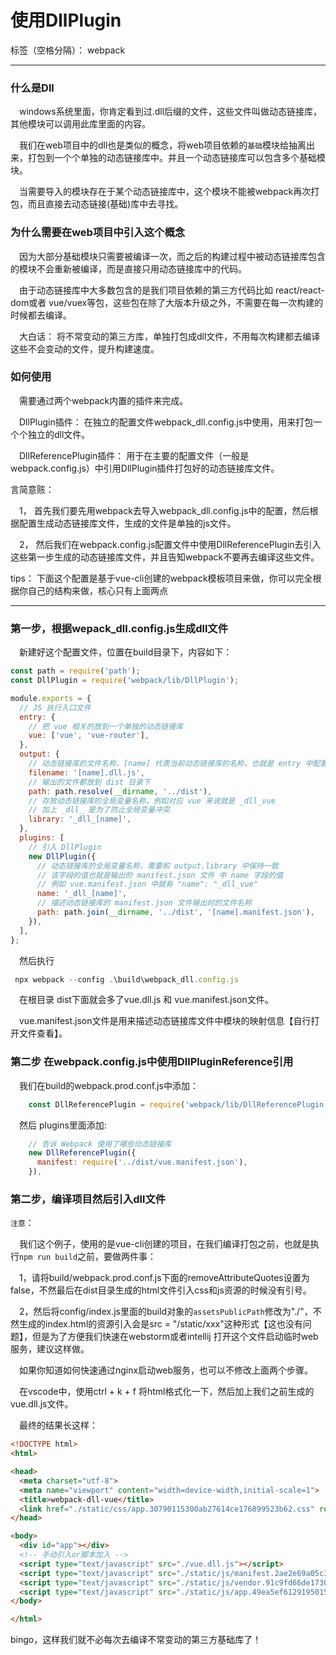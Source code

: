 # 使用DllPlugin

标签（空格分隔）： webpack

---

### 什么是Dll

&emsp;windows系统里面，你肯定看到过.dll后缀的文件，这些文件叫做动态链接库，其他模块可以调用此库里面的内容。

&emsp;我们在web项目中的dll也是类似的概念，将web项目依赖的`基础`模块给抽离出来，打包到一个个单独的动态链接库中。并且一个动态链接库可以包含多个基础模块。

&emsp;当需要导入的模块存在于某个动态链接库中，这个模块不能被webpack再次打包，而且直接去动态链接(基础)库中去寻找。


### 为什么需要在web项目中引入这个概念

&emsp;因为大部分基础模块只需要被编译一次，而之后的构建过程中被动态链接库包含的模块不会重新被编译，而是直接只用动态链接库中的代码。

&emsp;由于动态链接库中大多数包含的是我们项目依赖的第三方代码比如 react/react-dom或者 vue/vuex等包，这些包在除了大版本升级之外，不需要在每一次构建的时候都去编译。

&emsp;大白话： 将不常变动的第三方库，单独打包成dll文件，不用每次构建都去编译这些不会变动的文件，提升构建速度。

### 如何使用

&emsp;需要通过两个webpack内置的插件来完成。

&emsp;DllPlugin插件： 在独立的配置文件webpack_dll.config.js中使用，用来打包一个个独立的dll文件。

&emsp;DllReferencePlugin插件： 用于在主要的配置文件（一般是webpack.config.js）中引用DllPlugin插件打包好的动态链接库文件。


言简意赅：

&emsp;1， 首先我们要先用webpack去导入webpack_dll.config.js中的配置，然后根据配置生成动态链接库文件，生成的文件是单独的js文件。

&emsp;2， 然后我们在webpack.config.js配置文件中使用DllReferencePlugin去引入这些第一步生成的动态链接库文件，并且告知webpack不要再去编译这些文件。

tips： 下面这个配置是基于vue-cli创建的webpack模板项目来做，你可以完全根据你自己的结构来做，核心只有上面两点

---

### 第一步，根据wepack_dll.config.js生成dll文件

&emsp;新建好这个配置文件，位置在build目录下，内容如下：
```javascript
const path = require('path');
const DllPlugin = require('webpack/lib/DllPlugin');

module.exports = {
  // JS 执行入口文件
  entry: {
    // 把 vue 相关的放到一个单独的动态链接库
    vue: ['vue', 'vue-router'],
  },
  output: {
    // 动态链接库的文件名称，[name] 代表当前动态链接库的名称，也就是 entry 中配置的 vue
    filename: '[name].dll.js',
    // 输出的文件都放到 dist 目录下
    path: path.resolve(__dirname, '../dist'),
    // 存放动态链接库的全局变量名称，例如对应 vue 来说就是 _dll_vue
    // 加上 _dll_ 是为了防止全局变量冲突
    library: '_dll_[name]',
  },
  plugins: [
    // 引入 DllPlugin
    new DllPlugin({
      // 动态链接库的全局变量名称，需要和 output.library 中保持一致
      // 该字段的值也就是输出的 manifest.json 文件 中 name 字段的值
      // 例如 vue.manifest.json 中就有 "name": "_dll_vue"
      name: '_dll_[name]',
      // 描述动态链接库的 manifest.json 文件输出时的文件名称
      path: path.join(__dirname, '../dist', '[name].manifest.json'),
    }),
  ],
};


```

&emsp;然后执行

```javascript
 npx webpack --config .\build\webpack_dll.config.js
```
&emsp;在根目录 dist下面就会多了vue.dll.js 和 vue.manifest.json文件。

&emsp;vue.manifest.json文件是用来描述动态链接库文件中模块的映射信息【自行打开文件查看】。

###  第二步 在webpack.config.js中使用DllPluginReference引用

&emsp;我们在build的webpack.prod.conf.js中添加：
```javascript
    const DllReferencePlugin = require('webpack/lib/DllReferencePlugin');

```

&emsp;然后 plugins里面添加:
```javascript
    // 告诉 Webpack 使用了哪些动态链接库
    new DllReferencePlugin({
      manifest: require('../dist/vue.manifest.json'),
    }),

```


### 第二步，编译项目然后引入dll文件

`注意`：

&emsp;我们这个例子，使用的是vue-cli创建的项目，在我们编译打包之前，也就是执行`npm run build`之前，要做两件事：

&emsp;1，请将build/webpack.prod.conf.js下面的removeAttributeQuotes设置为false，不然最后在dist目录生成的html文件引入css和js资源的时候没有引号。

&emsp;2，然后将config/index.js里面的build对象的`assetsPublicPath`修改为"./"，不然生成的index.html的资源引入会是src = "/static/xxx"这种形式【这也没有问题】，但是为了方便我们快速在webstorm或者intellij 打开这个文件启动临时web服务，建议这样做。

&emsp;如果你知道如何快速通过nginx启动web服务，也可以不修改上面两个步骤。


&emsp;在vscode中，使用ctrl + k + f 将html格式化一下，然后加上我们之前生成的vue.dll.js文件。

&emsp;最终的结果长这样：

```html
<!DOCTYPE html>
<html>

<head>
  <meta charset="utf-8">
  <meta name="viewport" content="width=device-width,initial-scale=1">
  <title>webpack-dll-vue</title>
  <link href="./static/css/app.30790115300ab27614ce176899523b62.css" rel="stylesheet">
</head>

<body>
  <div id="app"></div>
  <!-- 手动引入or脚本加入 -->
  <script type="text/javascript" src="./vue.dll.js"></script>
  <script type="text/javascript" src="./static/js/manifest.2ae2e69a05c33dfc65f8.js"></script>
  <script type="text/javascript" src="./static/js/vendor.91c9fd66de1730bb7905.js"></script>
  <script type="text/javascript" src="./static/js/app.49ea5ef6129195015be7.js"></script>
</body>

</html>

```


bingo，这样我们就不必每次去编译不常变动的第三方基础库了！





